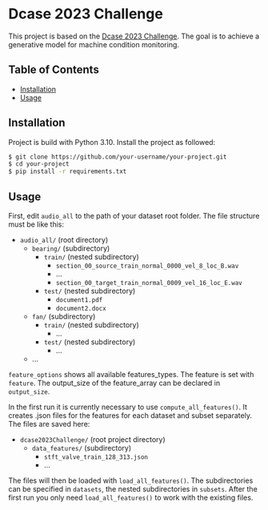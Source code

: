 # Dcase 2023 Challenge

This project is based on the [Dcase 2023 Challenge](https://dcase.community/challenge2023/task-first-shot-unsupervised-anomalous-sound-detection-for-machine-condition-monitoring). 
The goal is to achieve a generative model for machine condition monitoring.

## Table of Contents

- [Installation](#installation)
- [Usage](#usage)

## Installation

Project is build with Python 3.10. Install the project as followed:

```bash
$ git clone https://github.com/your-username/your-project.git
$ cd your-project
$ pip install -r requirements.txt
```

## Usage
First, edit `audio_all` to the path of your dataset root folder. The file structure must be like this: 


- `audio_all/` (root directory)
  - `bearing/` (subdirectory)
    - `train/` (nested subdirectory)
      - `section_00_source_train_normal_0000_vel_8_loc_B.wav`
      - ...
      - `section_00_target_train_normal_0009_vel_16_loc_E.wav`
    - `test/` (nested subdirectory)
      - `document1.pdf`
      - `document2.docx`
  - `fan/` (subdirectory)
    - `train/` (nested subdirectory)
      - ...
    - `test/` (nested subdirectory)
      - ...
  - ...

`feature_options` shows all available features_types. The feature is set with `feature`. 
The output_size of the feature_array can be declared in `output_size`. 

In the first run it is currently necessary to use `compute_all_features()`. 
It creates .json files for the features for each dataset and subset separately. 
The files are saved here:
- `dcase2023Challenge/` (root project directory)
  - `data_features/` (subdirectory)
    - `stft_valve_train_128_313.json` 
    - ...

The files will then be loaded with `load_all_features()`. 
The subdirectories can be specified in `datasets`, the nested subdirectories in `subsets`. 
After the first run you only need `load_all_features()` to work with the existing files.  